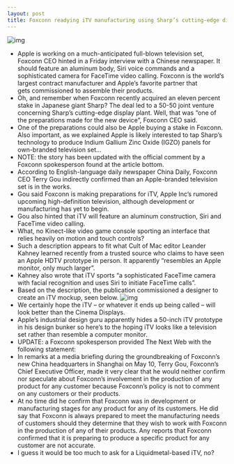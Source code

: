 ```yaml
---
layout: post
title: Foxconn readying iTV manufacturing using Sharp’s cutting-edge display plant, CEO hints
---
```

![img](http://media.idownloadblog.com/wp-content/uploads/2012/01/itv.jpg)
* Apple is working on a much-anticipated full-blown television set, Foxconn CEO hinted in a Friday interview with a Chinese newspaper. It should feature an aluminum body, Siri voice commands and a sophisticated camera for FaceTime video calling. Foxconn is the world’s largest contract manufacturer and Apple’s favorite partner that gets commissioned to assemble their products.
* Oh, and remember when Foxconn recently acquired an eleven percent stake in Japanese giant Sharp? The deal led to a 50-50 joint venture concerning Sharp’s cutting-edge display plant. Well, that was “one of the preparations made for the new device”, Foxconn CEO said.
* One of the preparations could also be Apple buying a stake in Foxconn. Also important, as we explained Apple is likely interested to tap Sharp’s technology to produce Indium Gallium Zinc Oxide (IGZO) panels for own-branded television set…
* NOTE: the story has been updated with the official comment by a Foxconn spokesperson found at the article bottom.
* According to English-language daily newspaper China Daily, Foxconn CEO Terry Gou indirectly confirmed than an Apple-branded television set is in the works.
* Gou said Foxconn is making preparations for iTV, Apple Inc’s rumored upcoming high-definition television, although development or manufacturing has yet to begin.
* Gou also hinted that iTV will feature an aluminum construction, Siri and FaceTime video calling.
* What, no Kinect-like video game console sporting an interface that relies heavily on motion and touch controls?
* Such a description appears to fit what Cult of Mac editor Leander Kahney learned recently from a trusted source who claims to have seen an Apple HDTV prototype in person. It apparently “resembles an Apple monitor, only much larger”.
* Kahney also wrote that iTV sports “a sophisticated FaceTime camera with facial recognition and uses Siri to initiate FaceTime calls”.
* Based on the description, the publication commissioned a designer to create an iTV mockup, seen below.
![img](http://media.idownloadblog.com/wp-content/uploads/2012/05/Apple-television-mockup-Dan-Draper-002.jpeg)
* We certainly hope the iTV – or whatever it ends up being called – will look better than the Cinema Displays.
* Apple’s industrial design guru apparently hides a 50-inch iTV prototype in his design bunker so here’s to the hoping iTV looks like a television set rather than resemble a computer monitor.
* UPDATE: a Foxconn spokesperson provided The Next Web with the following statement:
* In remarks at a media briefing during the groundbreaking of Foxconn’s new China headquarters in Shanghai on May 10, Terry Gou, Foxconn’s Chief Executive Officer, made it very clear that he would neither confirm nor speculate about Foxconn’s involvement in the production of any product for any customer because Foxconn’s policy is not to comment on any customers or their products.
* At no time did he confirm that Foxconn was in development or manufacturing stages for any product for any of its customers. He did say that Foxconn is always prepared to meet the manufacturing needs of customers should they determine that they wish to work with Foxconn in the production of any of their products. Any reports that Foxconn confirmed that it is preparing to produce a specific product for any customer are not accurate.
* I guess it would be too much to ask for a Liquidmetal-based iTV, no?

